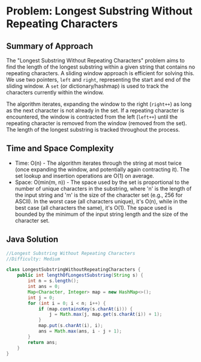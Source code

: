 # Problem: Longest Substring Without Repeating Characters

## Summary of Approach

The "Longest Substring Without Repeating Characters" problem aims to find the length of the longest substring within a given string that contains no repeating characters.  A sliding window approach is efficient for solving this.  We use two pointers, `left` and `right`, representing the start and end of the sliding window.  A `set` (or dictionary/hashmap) is used to track the characters currently within the window.

The algorithm iterates, expanding the window to the right (`right++`) as long as the next character is not already in the set.  If a repeating character is encountered, the window is contracted from the left (`left++`) until the repeating character is removed from the window (removed from the set).  The length of the longest substring is tracked throughout the process.


## Time and Space Complexity
- Time: O(n) - The algorithm iterates through the string at most twice (once expanding the window, and potentially again contracting it).  The set lookup and insertion operations are O(1) on average.
- Space: O(min(m, n)) - The space used by the set is proportional to the number of unique characters in the substring, where 'n' is the length of the input string and 'm' is the size of the character set (e.g., 256 for ASCII). In the worst case (all characters unique), it's O(n), while in the best case (all characters the same), it's O(1).  The space used is bounded by the minimum of the input string length and the size of the character set.

## Java Solution
```java
//Longest Substring Without Repeating Characters
//Difficulty: Medium

class LongestSubstringWithoutRepeatingCharacters {
    public int lengthOfLongestSubstring(String s) {
        int n = s.length();
        int ans = 0;
        Map<Character, Integer> map = new HashMap<>();
        int j = 0;
        for (int i = 0; i < n; i++) {
            if (map.containsKey(s.charAt(i))) {
                j = Math.max(j, map.get(s.charAt(i)) + 1);
            }
            map.put(s.charAt(i), i);
            ans = Math.max(ans, i - j + 1);
        }
        return ans;
    }
}
```